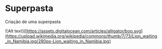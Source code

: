 # Superpasta
Criação de uma superpasta

![Alt text]([https://assets.digitalocean.com/articles/alligator/boo.svg](https://upload.wikimedia.org/wikipedia/commons/thumb/7/73/Lion_waiting_in_Namibia.jpg/280px-Lion_waiting_in_Namibia.jpg) 

